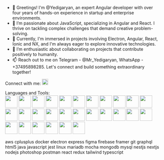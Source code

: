 - 👋 Greetings! I'm @Yedigaryan, an expert Angular developer with over four years of hands-on experience in startup and enterprise environments.
- 👀 I’m passionate about JavaScript, specializing in Angular and React. I thrive on tackling complex challenges that demand creative problem-solving.
- 🌱 Currently, I'm immersed in projects involving Electron, Angular, React, Ionic and NX, and I'm always eager to explore innovative technologies.
- 💞️ I’m enthusiastic about collaborating on projects that contribute positively to humanity.
- 📫 Reach out to me on Telegram - @Mr_Yedigaryan, WhatsApp - +37495898285. Let's connect and build something extraordinary together!


Connect with me:
<a href="https://www.linkedin.com/in/davit-yedigaryan-web3-solidity-angular-javascript-developer/"><img src="https://content.linkedin.com/content/dam/me/brand/en-us/brand-home/logos/In-Blue-Logo.png.original.png" width="20" height="20"/></a>


Languages and Tools: <br/>
<a href="https://angular.io/"><img src="https://angular.io/assets/images/logos/angular/logo-nav@2x.png" width="40" height="40"/></a>
<a href="https://angularjs.org/"><img src="https://angularjs.org/img/angularjs-for-header-only.svg" width="40" height="40"/></a>
<a href="https://aws.amazon.com/es/?nc2=h_lg"><img src="https://angular.io/assets/images/logos/angular/logo-nav@2x.png" width="40" height="40"/></a>
<a href="https://angular.io/"><img src="[https://angular.io/assets/images/logos/angular/logo-nav@2x.png" width="40" height="40"/></a>
<a href="https://angular.io/"><img src="[https://angular.io/assets/images/logos/angular/logo-nav@2x.png" width="40" height="40"/></a>
<a href="https://angular.io/"><img src="[https://angular.io/assets/images/logos/angular/logo-nav@2x.png" width="40" height="40"/></a>
<a href="https://angular.io/"><img src="[https://angular.io/assets/images/logos/angular/logo-nav@2x.png" width="40" height="40"/></a>
<a href="https://angular.io/"><img src="[https://angular.io/assets/images/logos/angular/logo-nav@2x.png" width="40" height="40"/></a>
<a href="https://angular.io/"><img src="[https://angular.io/assets/images/logos/angular/logo-nav@2x.png" width="40" height="40"/></a>
<a href="https://angular.io/"><img src="[https://angular.io/assets/images/logos/angular/logo-nav@2x.png" width="40" height="40"/></a>
<a href="https://angular.io/"><img src="[https://angular.io/assets/images/logos/angular/logo-nav@2x.png" width="40" height="40"/></a>
<a href="https://angular.io/"><img src="[https://angular.io/assets/images/logos/angular/logo-nav@2x.png" width="40" height="40"/></a>
<a href="https://angular.io/"><img src="[https://angular.io/assets/images/logos/angular/logo-nav@2x.png" width="40" height="40"/></a>
<a href="https://angular.io/"><img src="[https://angular.io/assets/images/logos/angular/logo-nav@2x.png" width="40" height="40"/></a>
<a href="https://angular.io/"><img src="[https://angular.io/assets/images/logos/angular/logo-nav@2x.png" width="40" height="40"/></a>
<a href="https://angular.io/"><img src="[https://angular.io/assets/images/logos/angular/logo-nav@2x.png" width="40" height="40"/></a>
<a href="https://angular.io/"><img src="[https://angular.io/assets/images/logos/angular/logo-nav@2x.png" width="40" height="40"/></a>
<a href="https://angular.io/"><img src="[https://angular.io/assets/images/logos/angular/logo-nav@2x.png" width="40" height="40"/></a>
<a href="https://angular.io/"><img src="[https://angular.io/assets/images/logos/angular/logo-nav@2x.png" width="40" height="40"/></a>
<a href="https://angular.io/"><img src="[https://angular.io/assets/images/logos/angular/logo-nav@2x.png" width="40" height="40"/></a>
<a href="https://angular.io/"><img src="[https://angular.io/assets/images/logos/angular/logo-nav@2x.png" width="40" height="40"/></a>
<a href="https://angular.io/"><img src="[https://angular.io/assets/images/logos/angular/logo-nav@2x.png" width="40" height="40"/></a>
<a href="https://angular.io/"><img src="[https://angular.io/assets/images/logos/angular/logo-nav@2x.png" width="40" height="40"/></a>
<a href="https://angular.io/"><img src="[https://angular.io/assets/images/logos/angular/logo-nav@2x.png" width="40" height="40"/></a>
<a href="https://angular.io/"><img src="[https://angular.io/assets/images/logos/angular/logo-nav@2x.png" width="40" height="40"/></a>
<a href="https://angular.io/"><img src="[https://angular.io/assets/images/logos/angular/logo-nav@2x.png" width="40" height="40"/></a>
<a href="https://angular.io/"><img src="[https://angular.io/assets/images/logos/angular/logo-nav@2x.png" width="40" height="40"/></a>
<a href="https://angular.io/"><img src="[https://angular.io/assets/images/logos/angular/logo-nav@2x.png" width="40" height="40"/></a>


 aws cplusplus docker electron express figma firebase framer git graphql html5 java javascript jest linux mariadb mocha mongodb mysql nestjs nextjs nodejs photoshop postman react redux tailwind typescript
